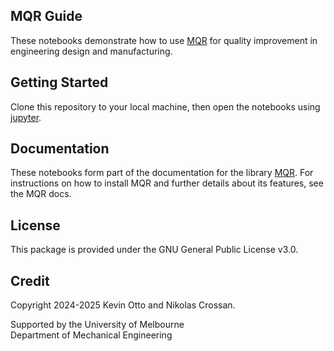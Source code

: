 MQR Guide
---------
These notebooks demonstrate how to use [MQR](https://nklsxn.github.io/mqr/latest/)
for quality improvement in engineering design and manufacturing.

Getting Started
---------------
Clone this repository to your local machine, then open the notebooks using [jupyter](https://jupyter.org).

Documentation
-------------
These notebooks form part of the documentation for the library [MQR](https://nklsxn.github.io/mqr/latest/).
For instructions on how to install MQR and further details about its features, see the MQR docs.

License
-------
This package is provided under the GNU General Public License v3.0.

Credit
------
Copyright 2024-2025 Kevin Otto and Nikolas Crossan.

Supported by the University of Melbourne<br>
Department of Mechanical Engineering
